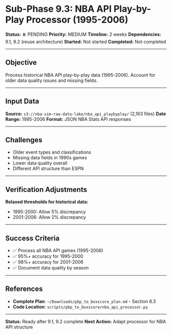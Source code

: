 # Sub-Phase 9.3: NBA API Play-by-Play Processor (1995-2006)

**Status:** ⏸️ PENDING
**Priority:** MEDIUM
**Timeline:** 2 weeks
**Dependencies:** 9.1, 9.2 (reuse architecture)
**Started:** Not started
**Completed:** Not completed

---

## Objective

Process historical NBA API play-by-play data (1995-2006). Account for older data quality issues and missing fields.

---

## Input Data

**Source:** `s3://nba-sim-raw-data-lake/nba_api_playbyplay/` (2,163 files)
**Date Range:** 1995-2006
**Format:** JSON NBA Stats API responses

---

## Challenges

- Older event types and classifications
- Missing data fields in 1990s games
- Lower data quality overall
- Different API structure than ESPN

---

## Verification Adjustments

**Relaxed thresholds for historical data:**
- 1995-2000: Allow 5% discrepancy
- 2001-2006: Allow 2% discrepancy

---

## Success Criteria

- ✅ Process all NBA API games (1995-2006)
- ✅ 95%+ accuracy for 1995-2000
- ✅ 98%+ accuracy for 2001-2006
- ✅ Document data quality by season

---

## References

- **Complete Plan**: `~/Downloads/pbp_to_boxscore_plan.md` - Section 8.3
- **Code Location**: `scripts/pbp_to_boxscore/nba_api_processor.py`

---

**Status:** Ready after 9.1, 9.2 complete
**Next Action:** Adapt processor for NBA API structure


